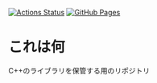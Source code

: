  [![Actions Status](https://github.com/qitoy/cpp-library/workflows/verify/badge.svg)](https://github.com/qitoy/cpp-library/actions)
 [![GitHub Pages](https://img.shields.io/static/v1?label=GitHub+Pages&message=+&color=brightgreen&logo=github)](https://qitoy.github.io/cpp-library/)

# これは何

C++のライブラリを保管する用のリポジトリ
